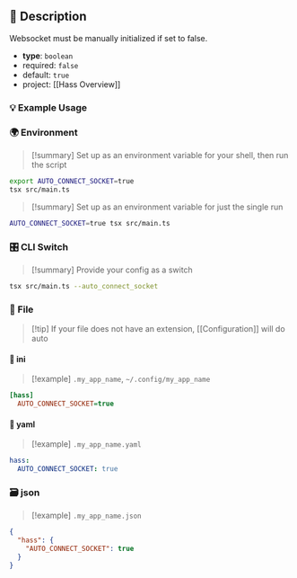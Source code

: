 ## 📜 Description

Websocket must be manually initialized if set to false.

- **type**: `boolean`
- required: `false`
- default: `true`
- project: [[Hass Overview]]

### 💡 Example Usage

### 🌍 Environment

> [!summary] Set up as an environment variable for your shell, then run the script
```bash
export AUTO_CONNECT_SOCKET=true
tsx src/main.ts
```
> [!summary] Set up as an environment variable for just the single run

```bash
AUTO_CONNECT_SOCKET=true tsx src/main.ts
```
### 🎛️ CLI Switch

> [!summary] Provide your config as a switch
```bash
tsx src/main.ts --auto_connect_socket
```
### 📁 File
> [!tip] If your file does not have an extension, [[Configuration]] will do auto
#### 📘 ini

> [!example] 
> `.my_app_name`, `~/.config/my_app_name`

```ini
[hass]
  AUTO_CONNECT_SOCKET=true
```
#### 📄 yaml

> [!example]
> `.my_app_name.yaml`

```yaml
hass:
  AUTO_CONNECT_SOCKET: true
```
### 🗃️ json

> [!example]
> `.my_app_name.json`

```json
{
  "hass": {
    "AUTO_CONNECT_SOCKET": true
  }
}
```